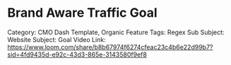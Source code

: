 # Brand Aware Traffic Goal

Category: CMO Dash Template, Organic
Feature Tags: Regex
Sub Subject: Website
Subject: Goal
Video Link: https://www.loom.com/share/b8b67974f6274cfeac23c4b6e22d99b7?sid=4fd9435d-e92c-43d3-865e-3143580f9ef8